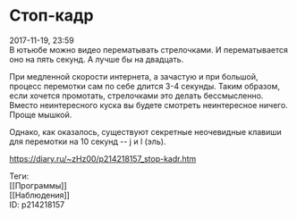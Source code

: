 Стоп-кадр
==========

   
 2017-11-19, 23:59   
  В ютьюбе можно видео перематывать стрелочками. И перематывается оно на пять секунд. А лучше бы на двадцать.   
   
 При медленной скорости интернета, а зачастую и при большой, процесс перемотки сам по себе длится 3-4 секунды. Таким образом, если хочется промотать, стрелочками это делать бессмысленно. Вместо неинтересного куска вы будете смотреть неинтересное ничего. Проще мышкой.   
   
 Однако, как оказалось, существуют секретные неочевидные клавиши для перемотки на 10 секунд -- j и l (эль).   
    
 <https://diary.ru/~zHz00/p214218157_stop-kadr.htm>   
   
 Теги:   
 [[Программы]]   
 [[Наблюдения]]   
 ID: p214218157